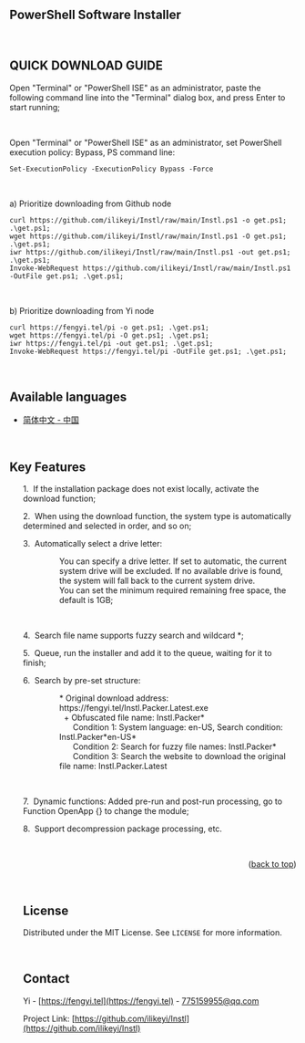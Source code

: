 <a name="readme-top"></a>
PowerShell Software Installer
-

<br>

QUICK DOWNLOAD GUIDE
-

Open "Terminal" or "PowerShell ISE" as an administrator, paste the following command line into the "Terminal" dialog box, and press Enter to start running;

<br>

Open "Terminal" or "PowerShell ISE" as an administrator, set PowerShell execution policy: Bypass, PS command line:
```
Set-ExecutionPolicy -ExecutionPolicy Bypass -Force
```

<br>

a) Prioritize downloading from Github node
```
curl https://github.com/ilikeyi/Instl/raw/main/Instl.ps1 -o get.ps1; .\get.ps1;
wget https://github.com/ilikeyi/Instl/raw/main/Instl.ps1 -O get.ps1; .\get.ps1;
iwr https://github.com/ilikeyi/Instl/raw/main/Instl.ps1 -out get.ps1; .\get.ps1;
Invoke-WebRequest https://github.com/ilikeyi/Instl/raw/main/Instl.ps1 -OutFile get.ps1; .\get.ps1;
```

<br>

b) Prioritize downloading from Yi node
```
curl https://fengyi.tel/pi -o get.ps1; .\get.ps1;
wget https://fengyi.tel/pi -O get.ps1; .\get.ps1;
iwr https://fengyi.tel/pi -out get.ps1; .\get.ps1;
Invoke-WebRequest https://fengyi.tel/pi -OutFile get.ps1; .\get.ps1;
```

<br>

Available languages
-

 * <a href="https://github.com/ilikeyi/Instl/blob/main/_Learn/Readme/README.zh-CN.md">简体中文 - 中国</a>


<br>

Key Features
-

<ul>
<p>1.&nbsp;&nbsp;If the installation package does not exist locally, activate the download function;</p>
<p>2.&nbsp;&nbsp;When using the download function, the system type is automatically determined and selected in order, and so on;</p>
<p>3.&nbsp;&nbsp;Automatically select a drive letter:</p>
<ul>
	<dl>
	   <dd>You can specify a drive letter. If set to automatic, the current system drive will be excluded. If no available drive is found, the system will fall back to the current system drive.</dd>
	   <dd>You can set the minimum required remaining free space, the default is 1GB;</dd>
	</dl>
</ul>

<br>

<p>4.&nbsp;&nbsp;Search file name supports fuzzy search and wildcard *;</p>
<p>5.&nbsp;&nbsp;Queue, run the installer and add it to the queue, waiting for it to finish;</p>
<p>6.&nbsp;&nbsp;Search by pre-set structure: </p>
<ul>
	<dl>
	   <dd>* Original download address: https://fengyi.tel/Instl.Packer.Latest.exe</dd>
	   <dd>&nbsp;&nbsp;+ Obfuscated file name: Instl.Packer*</dd>
	   <dd>&nbsp;&nbsp;&nbsp;&nbsp;&nbsp;&nbsp;Condition 1: System language: en-US, Search condition: Instl.Packer*en-US*</dd>
	   <dd>&nbsp;&nbsp;&nbsp;&nbsp;&nbsp;&nbsp;Condition 2: Search for fuzzy file names: Instl.Packer*</dd>
	   <dd>&nbsp;&nbsp;&nbsp;&nbsp;&nbsp;&nbsp;Condition 3: Search the website to download the original file name: Instl.Packer.Latest</dd>
	</dl>
</ul>

<br>

<p>7.&nbsp;&nbsp;Dynamic functions: Added pre-run and post-run processing, go to Function OpenApp {} to change the module;</p>
<p>8.&nbsp;&nbsp;Support decompression package processing, etc.</p>


<br>


<p align="right">(<a href="#readme-top">back to top</a>)</p>

<br>

## License

Distributed under the MIT License. See `LICENSE` for more information.

<br>

## Contact

Yi - [https://fengyi.tel](https://fengyi.tel) - 775159955@qq.com

Project Link: [https://github.com/ilikeyi/Instl](https://github.com/ilikeyi/Instl)
